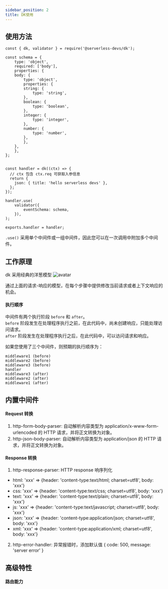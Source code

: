 ```yaml
---
sidebar_position: 2
title: DK使用
---
```


## 使用方法

```
const { dk, validator } = require('@serverless-devs/dk');

const schema = {
    type: 'object',
    required: ['body'],
    properties: {
    body: {
        type: 'object',
        properties: {
        string: {
            type: 'string',
        },
        boolean: {
            type: 'boolean',
        },
        integer: {
            type: 'integer',
        },
        number: {
            type: 'number',
        },
        },
    },
    },
};


const handler = dk((ctx) => {
  // ctx 包含 ctx.req 可获取入参信息
  return {
    json: { title: 'hello serverless devs' },
  };
});

handler.use(
    validator({
        eventSchema: schema,
    }),
);

exports.handler = handler;
```

`.use()` 采用单个中间件或一组中间件，因此您可以在一次调用中附加多个中间件。

## 工作原理

dk 采用经典的洋葱模型
![avatar](https://img.alicdn.com/imgextra/i2/O1CN01DtNyAf1Mg68Te52hq_!!6000000001463-2-tps-672-556.png)

通过上面的请求-响应的模型，在每个步骤中提供修改当前请求或者上下文响应的机会。

#### 执行顺序

中间件有两个执行阶段 `before` 和 `after`。 <br />
`before` 阶段发生在处理程序执行之前，在此代码中，尚未创建响应，只能处理访问请求。<br />
`after` 阶段发生在处理程序执行之后，在此代码中，可以访问请求和响应。

如果您使用了三个中间件，则预期的执行顺序为：

```
middleware1 (before)
middleware2 (before)
middleware3 (before)
handler
middleware3 (after)
middleware2 (after)
middleware1 (after)
```

## 内置中间件

#### Request 转换

1. http-form-body-parser: 自动解析内容类型为 application/x-www-form-urlencoded 的 HTTP 请求，并将正文转换为对象。
2. http-json-body-parser: 自动解析内容类型为 application/json 的 HTTP 请求，并将正文转换为对象。

#### Response 转换

1. http-response-parser: HTTP response 响序列化

- html: 'xxx' => {header: 'content-type:text/html; charset=utf8', body: 'xxx'}
- css: 'xxx' => {header: 'content-type:text/css; charset=utf8', body: 'xxx'}
- text: 'xxx' => {header: 'content-type:text/plain; charset=utf8', body: 'xxx'}
- js: 'xxx' => {header: 'content-type:text/javascript; charset=utf8', body: 'xxx'}
- json: 'xxx' => {header: 'content-type:application/json; charset=utf8', body: 'xxx'}
- xml: 'xxx' => {header: 'content-type:application/xml; charset=utf8', body: 'xxx'}

2. http-error-handler: 异常报错时，添加默认值 { code: 500, message: 'server error' }

## 高级特性

#### 路由能力

